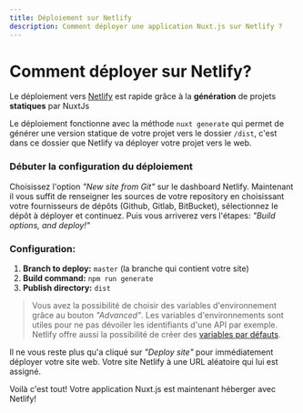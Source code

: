 ```yaml
---
title: Déploiement sur Netlify
description: Comment déployer une application Nuxt.js sur Netlify ?
---
```


# Comment déployer sur Netlify?

Le déploiement vers [Netlify](https://www.netlify.com) est rapide grâce à la **génération** de projets **statiques** par NuxtJs

Le déploiement fonctionne avec la méthode `nuxt generate` qui permet de générer une version statique de votre projet vers le dossier `/dist`, c'est dans ce dossier que Netlify va déployer votre projet vers le web.

### Débuter la configuration du déploiement

Choisissez l'option _"New site from Git"_ sur le dashboard Netlify. Maintenant il vous suffit de renseigner les sources de votre repository en choisissant votre fournisseurs de dépôts (Github, Gitlab, BitBucket), sélectionnez le dépôt à déployer et continuez. Puis vous arriverez vers l'étapes: _"Build options, and deploy!"_

### Configuration:

1. __Branch to deploy:__ `master` (la branche qui contient votre site)
2. __Build command:__ `npm run generate`
3. __Publish directory:__ `dist`
> Vous avez la possibilité de choisir des variables d'environnement grâce au bouton _"Advanced"_. Les variables d'environnements sont utiles pour ne pas dévoiler les identifiants d'une API par exemple. Netlify offre aussi la possibilité de créer des [variables par défauts](https://www.netlify.com/docs/build-settings/#build-environment-variables).

Il ne vous reste plus qu'a cliqué sur _"Deploy site"_ pour immédiatement déployer votre site web. Votre site Netlify à une URL aléatoire qui lui est assigné.

Voilà c'est tout! Votre application Nuxt.js est maintenant héberger avec Netlify!
